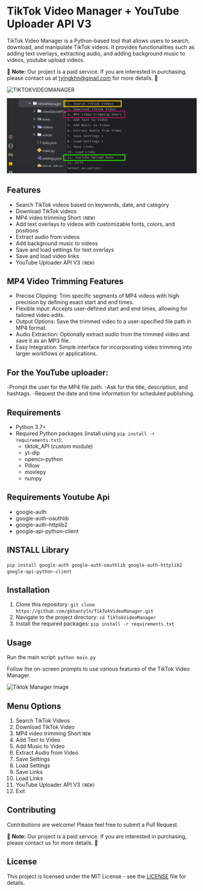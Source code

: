 # TikTok Video Manager + YouTube Uploader API V3

TikTok Video Manager is a Python-based tool that allows users to search, download, and manipulate TikTok videos. It provides functionalities such as adding text overlays, extracting audio, and adding background music to videos, youtube upload videos.

:money_with_wings: **Note:** Our project is a paid service. If you are interested in purchasing, please contact us at [tylngkhn@gmail.com](mailto:tylngkhn@gmail.com) for more details. :email:


![TIKTOKVIDEOMANAGER](https://media.giphy.com/media/v1.Y2lkPTc5MGI3NjExM3oxdTVoMTYwbWtvZWhqZHZtanc4M3djY3RzYmdxamphNThncjN3NiZlcD12MV9pbnRlcm5hbF9naWZfYnlfaWQmY3Q9Zw/gD7oLtEq0F4p9L0A6h/giphy.gif)

![Tiktok Manager Image](https://github.com/gkhantyln/TikTokVideoManager/blob/main/screen1.png)


## Features

- Search TikTok videos based on keywords, date, and category
- Download TikTok videos
- MP4 video trimming Short ```(NEW)```
- Add text overlays to videos with customizable fonts, colors, and positions
- Extract audio from videos
- Add background music to videos
- Save and load settings for text overlays
- Save and load video links
- YouTube Uploader API V3 ```(NEW)```

## MP4 Video Trimming Features
- Precise Clipping: Trim specific segments of MP4 videos with high precision by defining exact start and end times.
- Flexible Input: Accepts user-defined start and end times, allowing for tailored video edits.
- Output Options: Save the trimmed video to a user-specified file path in MP4 format.
- Audio Extraction: Optionally extract audio from the trimmed video and save it as an MP3 file.
- Easy Integration: Simple interface for incorporating video trimming into larger workflows or applications.

## For the YouTube uploader:
-Prompt the user for the MP4 file path.
-Ask for the title, description, and hashtags.
-Request the date and time information for scheduled publishing.

## Requirements

- Python 3.7+
- Required Python packages (install using `pip install -r requirements.txt`):
  - tiktok_API (custom module)
  - yt-dlp
  - opencv-python
  - Pillow
  - moviepy
  - numpy

## Requirements Youtube Api
- google-auth
- google-auth-oauthlib
- google-auth-httplib2
- google-api-python-client

## INSTALL Library
```pip install google-auth google-auth-oauthlib google-auth-httplib2 google-api-python-client```

## Installation

1. Clone this repository: 
```git clone https://github.com/gkhantyln/TikTokVideoManager.git```
2. Navigate to the project directory:
```cd TikTokVideoManager```
3. Install the required packages:
```pip install -r requirements.txt```


## Usage
Run the main script: `python main.py`

Follow the on-screen prompts to use various features of the TikTok Video Manager.

![Tiktok Manager Image](https://github.com/gkhantyln/TikTokVideoManager/blob/main/screen2.png)

## Menu Options

1. Search TikTok Videos
2. Download TikTok Video
3. MP4 video trimming Short  `NEW`
4. Add Text to Video
5. Add Music to Video
6. Extract Audio from Video
7. Save Settings
8. Load Settings
9. Save Links
10. Load Links
12. YouTube Uploader API V3 `(NEW)`
11. Exit

## Contributing

Contributions are welcome! Please feel free to submit a Pull Request.

:money_with_wings: **Note:** Our project is a paid service. If you are interested in purchasing, please contact us for more details. :email:


## License

This project is licensed under the MIT License - see the [LICENSE](LICENSE) file for details.
